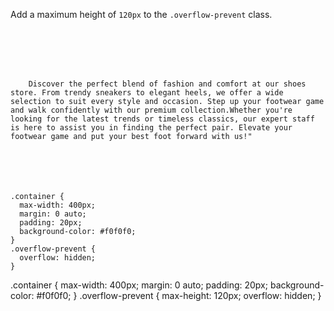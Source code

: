 Add a maximum height of `120px` to the `.overflow-prevent` class.

<codeblock language="css" type="exercise" testMode="fixedInput">
<code>
<panel language="html">
<div class="container">
  <p class="overflow-prevent">
    Discover the perfect blend of fashion and comfort at our shoes store. From trendy sneakers to elegant heels, we offer a wide selection to suit every style and occasion. Step up your footwear game and walk confidently with our premium collection.Whether you're looking for the latest trends or timeless classics, our expert staff is here to assist you in finding the perfect pair. Elevate your footwear game and put your best foot forward with us!"
  </p>
</div>
</panel>
<panel language="css">
.container {
  max-width: 400px;
  margin: 0 auto;
  padding: 20px;
  background-color: #f0f0f0;
}
.overflow-prevent {
  overflow: hidden;
}
</panel>
</code>

<solution>
.container {
  max-width: 400px;
  margin: 0 auto;
  padding: 20px;
  background-color: #f0f0f0;
}
.overflow-prevent {
  max-height: 120px;
  overflow: hidden;
}
</solution>
</codeblock>
